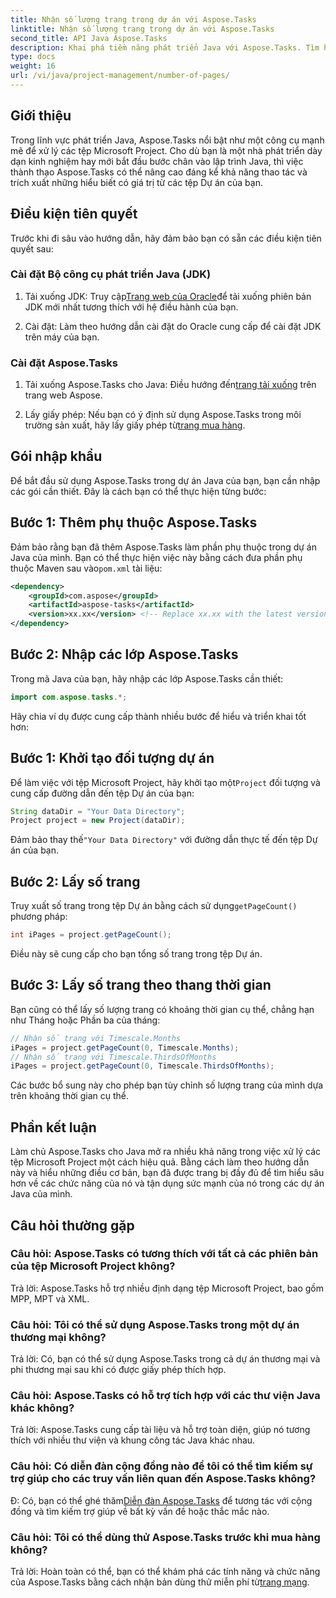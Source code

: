 ```yaml
---
title: Nhận số lượng trang trong dự án với Aspose.Tasks
linktitle: Nhận số lượng trang trong dự án với Aspose.Tasks
second_title: API Java Aspose.Tasks
description: Khai phá tiềm năng phát triển Java với Aspose.Tasks. Tìm hiểu cách thao tác liền mạch với các tệp Microsoft Project và nâng cao năng suất của bạn.
type: docs
weight: 16
url: /vi/java/project-management/number-of-pages/
---
```

## Giới thiệu
Trong lĩnh vực phát triển Java, Aspose.Tasks nổi bật như một công cụ mạnh mẽ để xử lý các tệp Microsoft Project. Cho dù bạn là một nhà phát triển dày dạn kinh nghiệm hay mới bắt đầu bước chân vào lập trình Java, thì việc thành thạo Aspose.Tasks có thể nâng cao đáng kể khả năng thao tác và trích xuất những hiểu biết có giá trị từ các tệp Dự án của bạn.
## Điều kiện tiên quyết
Trước khi đi sâu vào hướng dẫn, hãy đảm bảo bạn có sẵn các điều kiện tiên quyết sau:
### Cài đặt Bộ công cụ phát triển Java (JDK)
1.  Tải xuống JDK: Truy cập[Trang web của Oracle](https://www.oracle.com/java/technologies/javase-jdk11-downloads.html)để tải xuống phiên bản JDK mới nhất tương thích với hệ điều hành của bạn.
   
2. Cài đặt: Làm theo hướng dẫn cài đặt do Oracle cung cấp để cài đặt JDK trên máy của bạn.
### Cài đặt Aspose.Tasks
1.  Tải xuống Aspose.Tasks cho Java: Điều hướng đến[trang tải xuống](https://releases.aspose.com/tasks/java/) trên trang web Aspose.
   
2.  Lấy giấy phép: Nếu bạn có ý định sử dụng Aspose.Tasks trong môi trường sản xuất, hãy lấy giấy phép từ[trang mua hàng](https://purchase.aspose.com/buy).

## Gói nhập khẩu
Để bắt đầu sử dụng Aspose.Tasks trong dự án Java của bạn, bạn cần nhập các gói cần thiết. Đây là cách bạn có thể thực hiện từng bước:
## Bước 1: Thêm phụ thuộc Aspose.Tasks
 Đảm bảo rằng bạn đã thêm Aspose.Tasks làm phần phụ thuộc trong dự án Java của mình. Bạn có thể thực hiện việc này bằng cách đưa phần phụ thuộc Maven sau vào`pom.xml` tài liệu:
```xml
<dependency>
    <groupId>com.aspose</groupId>
    <artifactId>aspose-tasks</artifactId>
    <version>xx.xx</version> <!-- Replace xx.xx with the latest version -->
</dependency>
```
## Bước 2: Nhập các lớp Aspose.Tasks
Trong mã Java của bạn, hãy nhập các lớp Aspose.Tasks cần thiết:
```java
import com.aspose.tasks.*;
```

Hãy chia ví dụ được cung cấp thành nhiều bước để hiểu và triển khai tốt hơn:
## Bước 1: Khởi tạo đối tượng dự án
 Để làm việc với tệp Microsoft Project, hãy khởi tạo một`Project` đối tượng và cung cấp đường dẫn đến tệp Dự án của bạn:
```java
String dataDir = "Your Data Directory";
Project project = new Project(dataDir);
```
 Đảm bảo thay thế`"Your Data Directory"` với đường dẫn thực tế đến tệp Dự án của bạn.
## Bước 2: Lấy số trang
 Truy xuất số trang trong tệp Dự án bằng cách sử dụng`getPageCount()` phương pháp:
```java
int iPages = project.getPageCount();
```
Điều này sẽ cung cấp cho bạn tổng số trang trong tệp Dự án.
## Bước 3: Lấy số trang theo thang thời gian
Bạn cũng có thể lấy số lượng trang có khoảng thời gian cụ thể, chẳng hạn như Tháng hoặc Phần ba của tháng:
```java
// Nhận số trang với Timescale.Months
iPages = project.getPageCount(0, Timescale.Months);
// Nhận số trang với Timescale.ThirdsOfMonths
iPages = project.getPageCount(0, Timescale.ThirdsOfMonths);
```
Các bước bổ sung này cho phép bạn tùy chỉnh số lượng trang của mình dựa trên khoảng thời gian cụ thể.

## Phần kết luận
Làm chủ Aspose.Tasks cho Java mở ra nhiều khả năng trong việc xử lý các tệp Microsoft Project một cách hiệu quả. Bằng cách làm theo hướng dẫn này và hiểu những điều cơ bản, bạn đã được trang bị đầy đủ để tìm hiểu sâu hơn về các chức năng của nó và tận dụng sức mạnh của nó trong các dự án Java của mình.
## Câu hỏi thường gặp
### Câu hỏi: Aspose.Tasks có tương thích với tất cả các phiên bản của tệp Microsoft Project không?
Trả lời: Aspose.Tasks hỗ trợ nhiều định dạng tệp Microsoft Project, bao gồm MPP, MPT và XML.
### Câu hỏi: Tôi có thể sử dụng Aspose.Tasks trong một dự án thương mại không?
Trả lời: Có, bạn có thể sử dụng Aspose.Tasks trong cả dự án thương mại và phi thương mại sau khi có được giấy phép thích hợp.
### Câu hỏi: Aspose.Tasks có hỗ trợ tích hợp với các thư viện Java khác không?
Trả lời: Aspose.Tasks cung cấp tài liệu và hỗ trợ toàn diện, giúp nó tương thích với nhiều thư viện và khung công tác Java khác nhau.
### Câu hỏi: Có diễn đàn cộng đồng nào để tôi có thể tìm kiếm sự trợ giúp cho các truy vấn liên quan đến Aspose.Tasks không?
 Đ: Có, bạn có thể ghé thăm[Diễn đàn Aspose.Tasks](https://forum.aspose.com/c/tasks/15) để tương tác với cộng đồng và tìm kiếm trợ giúp về bất kỳ vấn đề hoặc thắc mắc nào.
### Câu hỏi: Tôi có thể dùng thử Aspose.Tasks trước khi mua hàng không?
 Trả lời: Hoàn toàn có thể, bạn có thể khám phá các tính năng và chức năng của Aspose.Tasks bằng cách nhận bản dùng thử miễn phí từ[trang mạng](https://releases.aspose.com/).